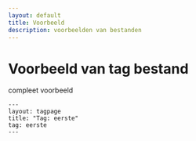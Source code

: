 ```yaml
---
layout: default
title: Voorbeeld
description: voorbeelden van bestanden
---
```

# Voorbeeld van tag bestand
compleet voorbeeld

```
---
layout: tagpage
title: "Tag: eerste"
tag: eerste
---
```
